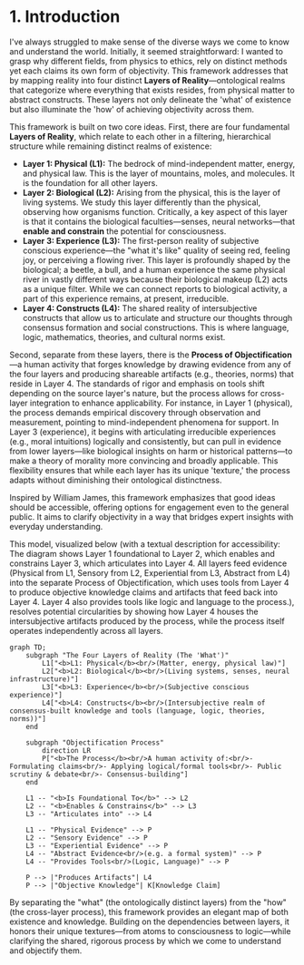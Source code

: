 # 1. Introduction

I've always struggled to make sense of the diverse ways we come to know and understand the world. Initially, it seemed straightforward: I wanted to grasp why different fields, from physics to ethics, rely on distinct methods yet each claims its own form of objectivity. This framework addresses that by mapping reality into four distinct **Layers of Reality**—ontological realms that categorize where everything that exists resides, from physical matter to abstract constructs. These layers not only delineate the 'what' of existence but also illuminate the 'how' of achieving objectivity across them.

This framework is built on two core ideas. First, there are four fundamental **Layers of Reality**, which relate to each other in a filtering, hierarchical structure while remaining distinct realms of existence:

*   **Layer 1: Physical (L1):** The bedrock of mind-independent matter, energy, and physical law. This is the layer of mountains, moles, and molecules. It is the foundation for all other layers.
*   **Layer 2: Biological (L2):** Arising from the physical, this is the layer of living systems. We study this layer differently than the physical, observing how organisms function. Critically, a key aspect of this layer is that it contains the biological faculties—senses, neural networks—that **enable and constrain** the potential for consciousness.
*   **Layer 3: Experience (L3):** The first-person reality of subjective conscious experience—the "what it's like" quality of seeing red, feeling joy, or perceiving a flowing river. This layer is profoundly shaped by the biological; a beetle, a bull, and a human experience the same physical river in vastly different ways because their biological makeup (L2) acts as a unique filter. While we can connect reports to biological activity, a part of this experience remains, at present, irreducible.
*   **Layer 4: Constructs (L4):** The shared reality of intersubjective constructs that allow us to articulate and structure our thoughts through consensus formation and social constructions. This is where language, logic, mathematics, theories, and cultural norms exist.

Second, separate from these layers, there is the **Process of Objectification**—a human activity that forges knowledge by drawing evidence from any of the four layers and producing shareable artifacts (e.g., theories, norms) that reside in Layer 4. The standards of rigor and emphasis on tools shift depending on the source layer's nature, but the process allows for cross-layer integration to enhance applicability. For instance, in Layer 1 (physical), the process demands empirical discovery through observation and measurement, pointing to mind-independent phenomena for support. In Layer 3 (experience), it begins with articulating irreducible experiences (e.g., moral intuitions) logically and consistently, but can pull in evidence from lower layers—like biological insights on harm or historical patterns—to make a theory of morality more convincing and broadly applicable. This flexibility ensures that while each layer has its unique 'texture,' the process adapts without diminishing their ontological distinctness.

Inspired by William James, this framework emphasizes that good ideas should be accessible, offering options for engagement even to the general public. It aims to clarify objectivity in a way that bridges expert insights with everyday understanding.

This model, visualized below (with a textual description for accessibility: The diagram shows Layer 1 foundational to Layer 2, which enables and constrains Layer 3, which articulates into Layer 4. All layers feed evidence (Physical from L1, Sensory from L2, Experiential from L3, Abstract from L4) into the separate Process of Objectification, which uses tools from Layer 4 to produce objective knowledge claims and artifacts that feed back into Layer 4. Layer 4 also provides tools like logic and language to the process.), resolves potential circularities by showing how Layer 4 houses the intersubjective artifacts produced by the process, while the process itself operates independently across all layers.

```mermaid
graph TD;
    subgraph "The Four Layers of Reality (The 'What')"
        L1["<b>L1: Physical</b><br/>(Matter, energy, physical law)"]
        L2["<b>L2: Biological</b><br/>(Living systems, senses, neural infrastructure)"]
        L3["<b>L3: Experience</b><br/>(Subjective conscious experience)"]
        L4["<b>L4: Constructs</b><br/>(Intersubjective realm of consensus-built knowledge and tools (language, logic, theories, norms))"]
    end

    subgraph "Objectification Process"
        direction LR
        P["<b>The Process</b><br/>A human activity of:<br/>- Formulating claims<br/>- Applying logical/formal tools<br/>- Public scrutiny & debate<br/>- Consensus-building"]
    end

    L1 -- "<b>Is Foundational To</b>" --> L2
    L2 -- "<b>Enables & Constrains</b>" --> L3
    L3 -- "Articulates into" --> L4
    
    L1 -- "Physical Evidence" --> P
    L2 -- "Sensory Evidence" --> P
    L3 -- "Experiential Evidence" --> P
    L4 -- "Abstract Evidence<br/>(e.g. a formal system)" --> P
    L4 -- "Provides Tools<br/>(Logic, Language)" --> P
    
    P --> |"Produces Artifacts"| L4
    P --> |"Objective Knowledge"| K[Knowledge Claim]
```

By separating the "what" (the ontologically distinct layers) from the "how" (the cross-layer process), this framework provides an elegant map of both existence and knowledge. Building on the dependencies between layers, it honors their unique textures—from atoms to consciousness to logic—while clarifying the shared, rigorous process by which we come to understand and objectify them. 
